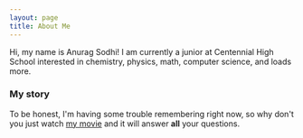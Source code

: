 ```yaml
---
layout: page
title: About Me
---
```


Hi, my name is Anurag Sodhi! I am currently a junior at Centennial High School interested in chemistry, physics, math, computer science, and loads more.

### My story

To be honest, I'm having some trouble remembering right now, so why don't you just watch [my movie](https://en.wikipedia.org/wiki/The_Princess_Bride_%28film%29) and it will answer **all** your questions.
